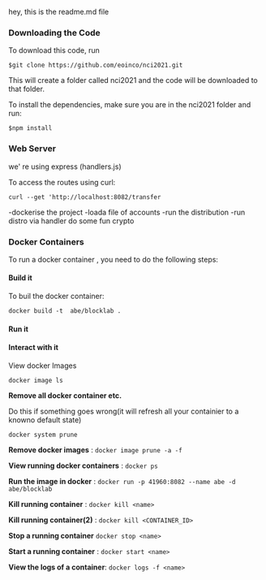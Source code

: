 hey, this is the readme.md file


### Downloading the Code ###

To download this code, run 

```$git clone https://github.com/eoinco/nci2021.git```

This will create a folder called nci2021 and the code will be downloaded to that folder.

To install the dependencies, make sure you are in the nci2021 folder and run:

```$npm install```


### Web Server ###

we' re using express (handlers.js)

To access the routes using curl:

```curl --get 'http://localhost:8082/transfer```

-dockerise the project
-loada file of accounts
-run the distribution
-run distro via handler
do some fun crypto


### Docker Containers

To run a docker container , you need to do the following steps:

#### Build it
To buil the docker container:

```docker build -t  abe/blocklab .```

#### Run it

#### Interact with it 

View docker Images

```docker image ls```

**Remove all docker container etc.**

 Do this if something goes wrong(it will refresh all your containier to a knowno default state)

```docker system prune```

**Remove docker images** :  ```docker image prune -a -f```

**View running docker containers** : ```docker ps```

**Run the image in docker** :
```docker run -p 41960:8082 --name abe -d abe/blocklab```

**Kill running container** : ```docker kill <name>```

**Kill running container(2)** :
```docker kill <CONTAINER_ID>```

**Stop a running container**    ```docker stop <name>```

**Start a running container** :   ```docker start <name>```

**View the logs of a container**:     ```docker logs -f <name>```

####
